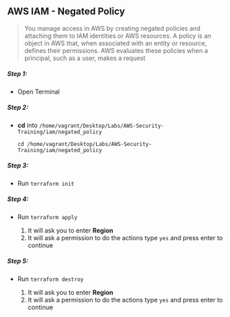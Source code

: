 ## AWS IAM - Negated Policy

>You manage access in AWS by creating negated policies and attaching them to IAM identities or AWS resources. A policy is an object in AWS that, when associated with an entity or resource, defines their permissions. AWS evaluates these policies when a principal, such as a user, makes a request


##### Step 1:

* Open Terminal

##### Step 2:

*  **cd** into  `/home/vagrant/Desktop/Labs/AWS-Security-Training/iam/negated_policy`

    ```commandline
    cd /home/vagrant/Desktop/Labs/AWS-Security-Training/iam/negated_policy
    ```
##### Step 3:

* Run `terraform init`

##### Step 4:

* Run `terraform apply`

    1. It will ask you to enter **Region**
    2. It will ask a permission to do the actions type `yes` and press enter to continue

##### Step 5:

* Run `terraform destroy`

    1. It will ask you to enter **Region**
    2. It will ask a permission to do the actions type `yes` and press enter to continue

